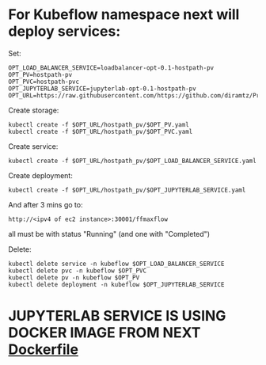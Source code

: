 # For Kubeflow namespace next will deploy services:

Set:

```
OPT_LOAD_BALANCER_SERVICE=loadbalancer-opt-0.1-hostpath-pv
OPT_PV=hostpath-pv
OPT_PVC=hostpath-pvc
OPT_JUPYTERLAB_SERVICE=jupyterlab-opt-0.1-hostpath-pv
OPT_URL=https://raw.githubusercontent.com/https://github.com/diramtz/ProyectoFinal_MaxFlow/main/deployments/minikube/
```

Create storage:

```
kubectl create -f $OPT_URL/hostpath_pv/$OPT_PV.yaml
kubectl create -f $OPT_URL/hostpath_pv/$OPT_PVC.yaml
```

Create service:

```
kubectl create -f $OPT_URL/hostpath_pv/$OPT_LOAD_BALANCER_SERVICE.yaml
```

Create deployment:

```
kubectl create -f $OPT_URL/hostpath_pv/$OPT_JUPYTERLAB_SERVICE.yaml
```

And after 3 mins go to:
```
http://<ipv4 of ec2 instance>:30001/ffmaxflow
```
all must be with status "Running" (and one with "Completed")

Delete:

```
kubectl delete service -n kubeflow $OPT_LOAD_BALANCER_SERVICE
kubectl delete pvc -n kubeflow $OPT_PVC
kubectl delete pv -n kubeflow $OPT_PV
kubectl delete deployment -n kubeflow $OPT_JUPYTERLAB_SERVICE 
```

# JUPYTERLAB SERVICE IS USING DOCKER IMAGE FROM NEXT [Dockerfile](https://github.com/optimizacion-2-2021-1-gh-classroom/practica-1-segunda-parte-diramtz/tree/main/dockerfiles)


